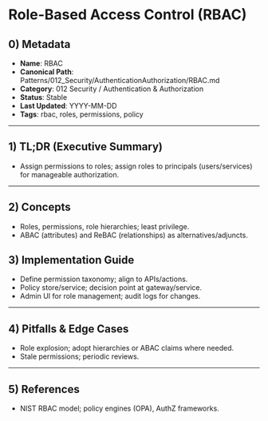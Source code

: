 # Role-Based Access Control (RBAC)

## 0) Metadata
- **Name**: RBAC
- **Canonical Path**: Patterns/012_Security/AuthenticationAuthorization/RBAC.md
- **Category**: 012 Security / Authentication & Authorization
- **Status**: Stable
- **Last Updated**: YYYY-MM-DD
- **Tags**: rbac, roles, permissions, policy

---

## 1) TL;DR (Executive Summary)
- Assign permissions to roles; assign roles to principals (users/services) for manageable authorization.

---

## 2) Concepts
- Roles, permissions, role hierarchies; least privilege.
- ABAC (attributes) and ReBAC (relationships) as alternatives/adjuncts.

## 3) Implementation Guide
- Define permission taxonomy; align to APIs/actions.
- Policy store/service; decision point at gateway/service.
- Admin UI for role management; audit logs for changes.

---

## 4) Pitfalls & Edge Cases
- Role explosion; adopt hierarchies or ABAC claims where needed.
- Stale permissions; periodic reviews.

---

## 5) References
- NIST RBAC model; policy engines (OPA), AuthZ frameworks.
